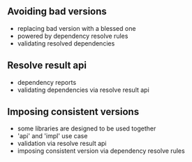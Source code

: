 ## Avoiding bad versions

* replacing bad version with a blessed one
* powered by dependency resolve rules
* validating resolved dependencies

## Resolve result api

* dependency reports
* validating dependencies via resolve result api

## Imposing consistent versions

* some libraries are designed to be used together
* 'api' and 'impl' use case
* validation via resolve result api
* imposing consistent version via dependency resolve rules